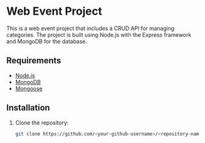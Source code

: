 # Web Event Project

This is a web event project that includes a CRUD API for managing categories. The project is built using Node.js with the Express framework and MongoDB for the database.

## Requirements

- [Node.js](https://nodejs.org/)
- [MongoDB](https://www.mongodb.com/)
- [Mongoose](https://mongoosejs.com/)

## Installation

1. Clone the repository:
   ```bash
   git clone https://github.com/<your-github-username>/<repository-name>.git
